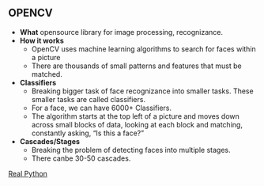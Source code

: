 ## OPENCV
  - **What** opensource library for image processing, recognizance.
  - **How it works**
    - OpenCV uses machine learning algorithms to search for faces within a picture
    - There are thousands of small patterns and features that must be matched. 
  - **Classifiers** 
    - Breaking bigger task of face recognizance into smaller tasks. These smaller tasks are called classifiers.
    - For a face, we can have 6000+ Classifiers.
    - The algorithm starts at the top left of a picture and moves down across small blocks of data, 
      looking at each block and matching, constantly asking, “Is this a face?”
  - **Cascades/Stages**
    - Breaking the problem of detecting faces into multiple stages.
    - There canbe 30-50 cascades.
    
[Real Python](https://realpython.com/face-recognition-with-python/)    
    
